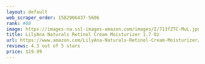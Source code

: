 ```yaml
---
layout: default 
﻿web_scraper_order: 1582906437-5606
rank: #88
image: https://images-na.ssl-images-amazon.com/images/I/713fZTC-MuL.jpg
title: LilyAna Naturals Retinol Cream Moisturizer 1.7 Oz
url: https://www.amazon.com/LilyAna-Naturals-Retinol-Cream-Moisturizer/dp/B01ES349CY/ref=zg_mw_beauty_88?_encoding=UTF8&psc=1&refRID=YYBFCP7S84ZRSDXVY198
reviews: 4.3 out of 5 stars
price: $19.99 
---
```

